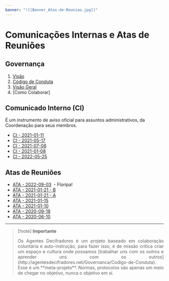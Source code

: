 ```yaml
---
banner: "![[Banner_Atas-de-Reuniao.jpg]]"
---
```


# Comunicações Internas e Atas de Reuniões

## Governança

1.  [Visão](Visão.md)
2.  [Código de Conduta](Código%20de%20Conduta.md)
3.  [Visão Geral](Visão%20Geral.md)
4.  [Como Colaborar]

## Comunicado Interno (CI)

É um instrumento de aviso oficial para assuntos administrativos, da Coordenação para seus membros.

-   [CI - 2021-01-11](CI%20-%202021-01-11.md) 
-   [CI - 2021-05-17](Administração/Governança/CIs%20e%20Atas/CI%20-%202021-05-17.md)
-   [CI - 2021-07-06](CI%20-%202021-07-06.md) 
-   [CI - 2021-01-08](CI%20-%202021-01-08.md)   
-   [CI - 2022-05-25](CI%20-%202022-05-25.md) 

## Atas de Reuniões

-  [ATA - 2022-09-03](ATA%20-%202022-09-03.md)   - Floripa!
-  [ATA - 2021-01-21 - B](ATA%20-%202021-01-21%20-%20B.md)
-  [ATA - 2021-01-21 - A](ATA%20-%202021-01-21%20-%20A.md)  
-  [ATA - 2021-01-15](ATA%20-%202021-01-15.md)    
-  [ATA - 2021-01-10](ATA%20-%202021-01-10.md) 
-  [ATA - 2020-09-18](ATA%20-%202020-09-18.md) 
-  [ATA - 2020-06-10](ATA%20-%202020-06-10.md)  

---
> [!note] **Importante**
> <p align="justify">Os Agentes Decifradores é um projeto baseado em colaboração coluntária e auto-instrução, para fazer isso, é de missão crítica criar um espaço e cultura onde possamos [trabalhar uns com os outros e aprender uns com os outros](http://agentesdecifradores.net/Governanca/Codigo-de-Conduta). Esse é um **meta-projeto**. Normas, protocolos são apenas um meio de chegar no objetivo, nunca o objetivo em sí.</p>